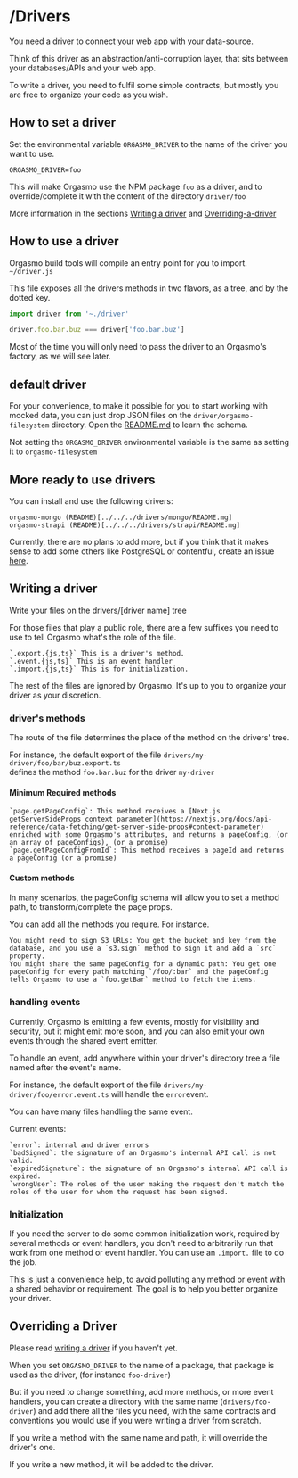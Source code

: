 # /Drivers

You need a driver to connect your web app with your data-source.

Think of this driver as an abstraction/anti-corruption layer, that sits between your databases/APIs and your web app.

To write a driver, you need to fulfil some simple contracts, but mostly you are free to organize your code as you wish.

## How to set a driver

Set the environmental variable `ORGASMO_DRIVER` to the name of the driver you want to use.

```
ORGASMO_DRIVER=foo
```

This will make Orgasmo use the NPM package `foo` as a driver, and to override/complete it with the content of the directory `driver/foo`

More information in the sections [Writing a driver](#writing-a-driver) and  [Overriding-a-driver](#overriding-a-driver)

## How to use a driver

Orgasmo build tools will compile an entry point for you to import. `~/driver.js`

This file exposes all the drivers methods in two flavors, as a tree, and by the dotted key.

```js
import driver from '~./driver'

driver.foo.bar.buz === driver['foo.bar.buz']
```

Most of the time you will only need to pass the driver to an Orgasmo's factory, as we will see later.

## default driver

For your convenience, to make it possible for you to start working with mocked data, you can just drop JSON files on the `driver/orgasmo-filesystem` directory. Open the [README.md](orgasmo-filesystem/README.md) to learn the schema.

Not setting the `ORGASMO_DRIVER` environmental variable is the same as setting it to `orgasmo-filesystem`

## More ready to use drivers
You can install and use the following drivers:

    orgasmo-mongo (README)[../../../drivers/mongo/README.mg]
    orgasmo-strapi (README)[../../../drivers/strapi/README.mg]

Currently, there are no plans to add more, but if you think that it makes sense to add some others like PostgreSQL or contentful, create an issue [here](https://github.com/hacknlove/orgasmoproject/issues/new).

## Writing a driver
 
Write your files on the drivers/[driver name] tree

For those files that play a public role, there are a few suffixes you need to use to tell Orgasmo what's the role of the file.

    `.export.{js,ts}` This is a driver's method.
    `.event.{js,ts}` This is an event handler
    `.import.{js,ts}` This is for initialization.


The rest of the files are ignored by Orgasmo. It's up to you to organize your driver as your discretion.

### driver's methods

The route of the file determines the place of the method on the drivers' tree.

For instance, the default export of the file `drivers/my-driver/foo/bar/buz.export.ts`  
defines the method `foo.bar.buz` for the driver `my-driver`

#### Minimum Required methods

    `page.getPageConfig`: This method receives a [Next.js getServerSideProps context parameter](https://nextjs.org/docs/api-reference/data-fetching/get-server-side-props#context-parameter) enriched with some Orgasmo's attributes, and returns a pageConfig, (or an array of pageConfigs), (or a promise)
    `page.getPageConfigFromId`: This method receives a pageId and returns a pageConfig (or a promise)


#### Custom methods
In many scenarios, the pageConfig schema will allow you to set a method path, to transform/complete the page props.

You can add all the methods you require. For instance.

    You might need to sign S3 URLs: You get the bucket and key from the database, and you use a `s3.sign` method to sign it and add a `src` property.
    You might share the same pageConfig for a dynamic path: You get one pageConfig for every path matching `/foo/:bar` and the pageConfig tells Orgasmo to use a `foo.getBar` method to fetch the items.


### handling events

Currently, Orgasmo is emitting a few events, mostly for visibility and security, but it might emit more soon, and you can also emit your own events through the shared event emitter.

To handle an event, add anywhere within your driver's directory tree a file named after the event's name.

For instance, the default export of the file `drivers/my-driver/foo/error.event.ts` will handle the `error`event.

You can have many files handling the same event.

Current events:

    `error`: internal and driver errors
    `badSigned`: the signature of an Orgasmo's internal API call is not valid.
    `expiredSignature`: the signature of an Orgasmo's internal API call is expired.
    `wrongUser`: The roles of the user making the request don't match the roles of the user for whom the request has been signed.

### Initialization

If you need the server to do some common initialization work, required by several methods or event handlers, you don't need to arbitrarily run that work from one method or event handler. You can use an `.import.` file to do the job.

This is just a convenience help, to avoid polluting any method or event with a shared behavior or requirement. The goal is to help you better organize your driver.

## Overriding a Driver

Please read [writing a driver](#writing-a-driver) if you haven't yet.

When you set `ORGASMO_DRIVER` to the name of a package, that package is used as the driver, (for instance `foo-driver`)

But if you need to change something, add more methods, or more event handlers, you can create a directory with the same name (`drivers/foo-driver`) and add there all the files you need, with the same contracts and conventions you would use if you were writing a driver from scratch.

If you write a method with the same name and path, it will override the driver's one.

If you write a new method, it will be added to the driver.
